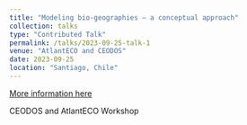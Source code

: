 ```yaml
---
title: "Modeling bio-geographies – a conceptual approach"
collection: talks
type: "Contributed Talk"
permalink: /talks/2023-09-25-talk-1
venue: "AtlantECO and CEODOS"
date: 2023-09-25
location: "Santiago, Chile"
---
```


[More information here](https://eventos.cmm.uchile.cl/omicsceodos/)

CEODOS and AtlantECO Workshop

